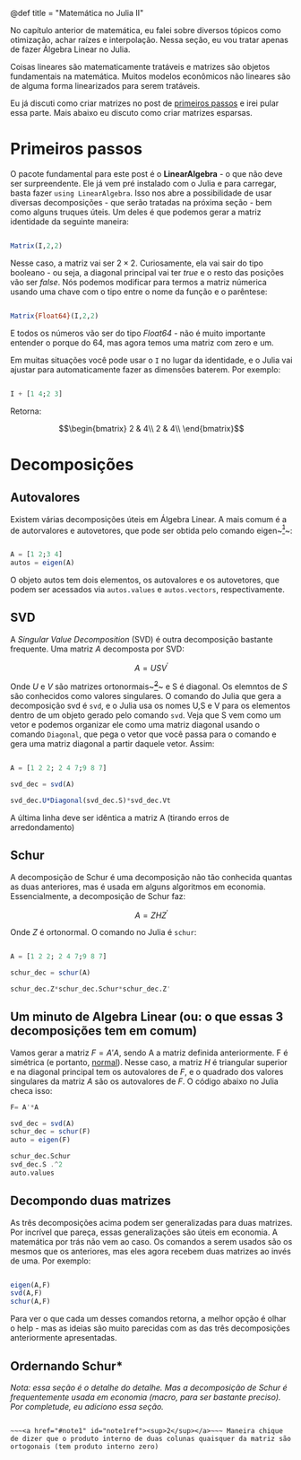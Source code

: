 @def title = "Matemática no Julia II"

No capítulo anterior de matemática, eu falei sobre diversos tópicos como otimização, achar raízes e interpolação. Nessa seção, eu vou tratar apenas de fazer Álgebra Linear no Julia.

Coisas lineares são matematicamente tratáveis e matrizes são objetos fundamentais na matemática. Muitos modelos econômicos não lineares são de alguma forma linearizados para serem tratáveis.

Eu já discuti como criar matrizes no post de [primeiros passos](/pub/primeirospassos.html) e irei pular essa parte. Mais abaixo eu discuto como criar matrizes esparsas.

# Primeiros passos

O pacote fundamental para este post é o **LinearAlgebra** - o que não deve ser surpreendente. Ele já vem pré instalado com o Julia e para carregar, basta fazer `using LinearAlgebra`. Isso nos abre a possibilidade de usar diversas decomposições - que serão tratadas na próxima seção - bem como alguns truques úteis. Um deles é que podemos gerar a matriz identidade da seguinte maneira:

```julia

Matrix(I,2,2)
```

Nesse caso, a matriz vai ser $2 \times 2$. Curiosamente, ela vai sair do tipo booleano - ou seja, a diagonal principal vai ter _true_ e o resto das posições vão ser _false_. Nós podemos modificar para termos a matriz númerica usando uma chave com o tipo entre o nome da função e o parêntese:

```julia

Matrix{Float64}(I,2,2)
```

E todos os números vão ser do tipo _Float64_ - não é muito importante entender o porque do 64, mas agora temos uma matriz com zero e um.

Em muitas situações você pode usar o `I` no lugar da identidade, e o Julia vai ajustar para automaticamente fazer as dimensões baterem. Por exemplo:

```julia

I + [1 4;2 3]
```
Retorna:

$$\begin{bmatrix}
2 & 4\\
2 & 4\\
\end{bmatrix}$$

# Decomposições

## Autovalores

Existem várias decomposições úteis em Álgebra Linear. A mais comum é a de autorvalores e autovetores, que pode ser obtida pelo comando eigen~~~<a href="#note1" id="note1ref"><sup>1</sup></a>~~~:

```julia

A = [1 2;3 4]
autos = eigen(A)
```
O objeto autos tem dois elementos, os autovalores e os autovetores, que podem ser acessados via `autos.values` e `autos.vectors`, respectivamente.

## SVD

A _Singular Value Decomposition_ (SVD) é outra decomposição bastante frequente. Uma matriz $A$ decomposta por SVD:

$$ A = U S V^{\prime}$$

Onde $U$ e $V$ são matrizes ortonormais~~~<a href="#note1" id="note1ref"><sup>2</sup></a>~~~ e S é diagonal. Os elemntos de $S$ são conhecidos como valores singulares. O comando do Julia que gera a decomposição svd é `svd`, e o Julia usa os nomes U,S e V para os elementos dentro de um objeto gerado pelo comando `svd`. Veja que S vem como um vetor e podemos organizar ele como uma matriz diagonal usando o comando `Diagonal`, que pega o vetor que você passa para o comando e gera uma matriz diagonal a partir daquele vetor. Assim:

```julia

A = [1 2 2; 2 4 7;9 8 7]

svd_dec = svd(A)

svd_dec.U*Diagonal(svd_dec.S)*svd_dec.Vt
```
A última linha deve ser idêntica a matriz A (tirando erros de arredondamento)

## Schur

A decomposição de Schur é uma decomposição não tão conhecida quantas as duas anteriores, mas é usada em alguns algoritmos em economia. Essencialmente, a decomposição de Schur faz:

$$ A = Z H Z^\prime $$

Onde $Z$ é ortonormal. O comando no Julia é `schur`:

```julia

A = [1 2 2; 2 4 7;9 8 7]

schur_dec = schur(A)

schur_dec.Z*schur_dec.Schur*schur_dec.Z'
```

## Um minuto de Algebra Linear (ou: o que essas 3 decomposições tem em comum)

Vamos gerar a matriz $F = A'A$, sendo A a matriz definida anteriormente. F é simétrica (e portanto, [normal](https://pt.wikipedia.org/wiki/Matriz_normal)). Nesse caso, a matriz $H$ é triangular superior e na diagonal principal tem os autovalores de $F$, e o quadrado dos valores singulares da matriz $A$ são os autovalores de $F$. O código abaixo no Julia checa isso:

```julia
F= A'*A

svd_dec = svd(A)
schur_dec = schur(F)
auto = eigen(F)

schur_dec.Schur
svd_dec.S .^2
auto.values
```

## Decompondo duas matrizes

As três decomposições acima podem ser generalizadas para duas matrizes. Por incrível que pareça, essas generalizações são úteis em economia. A matemática por trás não vem ao caso. Os comandos a serem usados são os mesmos que os anteriores, mas eles agora recebem duas matrizes ao invés de uma. Por exemplo:

```julia

eigen(A,F)
svd(A,F)
schur(A,F)
```

Para ver o que cada um desses comandos retorna, a melhor opção é olhar o help - mas as ideias são muito parecidas com as das três decomposições anteriormente apresentadas.

## Ordernando Schur*

_Nota: essa seção é o detalhe do detalhe. Mas a decomposição de Schur é frequentemente usada em economia (macro, para ser bastante preciso). Por completude, eu adiciono essa seção._



~~~<a id="note1" href="#note1ref"><sup>1</sup></a>~~~Porque em inglês autovalores são _eigenvalues_ e autovetores são _eigenvectors_.

~~~<a href="#note1" id="note1ref"><sup>2</sup></a>~~~ Maneira chique de dizer que o produto interno de duas colunas quaisquer da matriz são ortogonais (tem produto interno zero)
